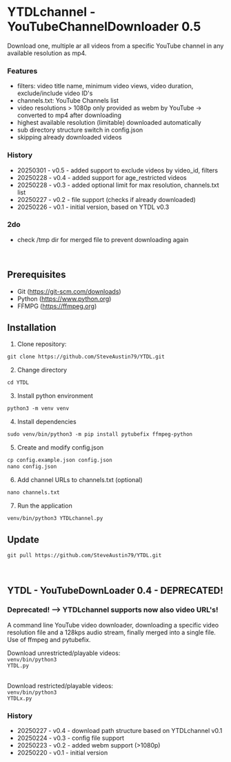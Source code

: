 # YTDLchannel - YouTubeChannelDownloader 0.5
Download one, multiple ar all videos from a specific YouTube channel in any available resolution as mp4.

### Features
- filters: video title name, minimum video views, video duration, exclude/include video ID's 
- channels.txt: YouTube Channels list
- video resolutions > 1080p only provided as webm by YouTube -> converted to mp4 after downloading
- highest available resolution (limitable) downloaded automatically
- sub directory structure switch in config.json
- skipping already downloaded videos

### History
- 20250301 - v0.5 - added support to exclude videos by video_id, filters
- 20250228 - v0.4 - added support for age_restricted videos
- 20250228 - v0.3 - added optional limit for max resolution, channels.txt list
- 20250227 - v0.2 - file support (checks if already downloaded)
- 20250226 - v0.1 - initial version, based on YTDL v0.3

### 2do
- check /tmp dir for merged file to prevent downloading again

<br/>

## Prerequisites
- Git (https://git-scm.com/downloads)
- Python (https://www.python.org)
- FFMPG (https://ffmpeg.org)

## Installation
1. Clone repository:
```diff
git clone https://github.com/SteveAustin79/YTDL.git
```
2. Change directory
```diff
cd YTDL
```
3. Install python environment
```diff
python3 -m venv venv
```
4. Install dependencies
```diff
sudo venv/bin/python3 -m pip install pytubefix ffmpeg-python
```
5. Create and modify config.json
```diff
cp config.example.json config.json
nano config.json
```
6. Add channel URLs to channels.txt (optional)
```diff
nano channels.txt
```
7. Run the application
```diff
venv/bin/python3 YTDLchannel.py
```

## Update
```diff
git pull https://github.com/SteveAustin79/YTDL.git
```
<br/>

## YTDL - YouTubeDownLoader 0.4 - DEPRECATED!

### Deprecated! --> YTDLchannel supports now also video URL's!

A command line YouTube video downloader, downloading a specific video resolution file and a 128kps audio stream, finally merged into a single file. Use of ffmpeg and pytubefix.

Download unrestricted/playable videos:<br/>
<code>venv/bin/python3 YTDL.py</code><br/><br/>

Download restricted/playable videos:<br/>
<code>venv/bin/python3 YTDLx.py</code>

### History
- 20250227 - v0.4 - download path structure based on YTDLchannel v0.1
- 20250224 - v0.3 - config file support
- 20250223 - v0.2 - added webm support (>1080p)
- 20250220 - v0.1 - initial version